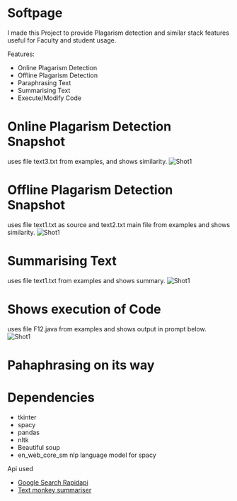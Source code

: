 # Softpage

I made this Project to provide Plagarism detection and similar stack features useful for Faculty and student usage.

Features:

* Online Plagarism Detection
* Offline Plagarism Detection
* Paraphrasing Text
* Summarising Text
* Execute/Modify Code

# Online Plagarism Detection Snapshot
uses file text3.txt from examples, and shows similarity.
![Shot1](https://github.com/r4hu1s0n7/Softpage/blob/main/examples/Screenshot%20(980).png)

# Offline Plagarism Detection Snapshot
uses file text1.txt as source and text2.txt main file from examples and shows similarity.
![Shot1](https://github.com/r4hu1s0n7/Softpage/blob/main/examples/Screenshot%20(985).png)

# Summarising Text
uses file text1.txt from examples and shows summary.
![Shot1](https://github.com/r4hu1s0n7/Softpage/blob/main/examples/Screenshot%20(984).png)

# Shows execution of Code
uses file F12.java from examples and shows output in prompt below.
![Shot1](https://github.com/r4hu1s0n7/Softpage/blob/main/examples/Screenshot%20(982).png)

# Pahaphrasing on its way


# Dependencies
* tkinter
* spacy
* pandas
* nltk
* Beautiful soup
* en_web_core_sm nlp language model for spacy

Api used 
* [Google Search Rapidapi](https://rapidapi.com/apigeek/api/google-search3)
* [Text monkey summariser ](https://rapidapi.com/jhtong/api/text-monkey-summarizer)

